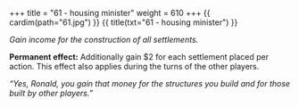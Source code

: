 +++
title = "61 - housing minister"
weight = 610
+++
{{ cardim(path="61.jpg") }}
{{ title(txt="61 - housing minister") }}

*Gain income for the construction of all settlements.*

**Permanent effect:** Additionally gain $2 for each settlement placed per action.
This effect also applies during the turns of the other players.

*“Yes, Ronald, you gain that money for the structures you build and for those built by other players.”*
